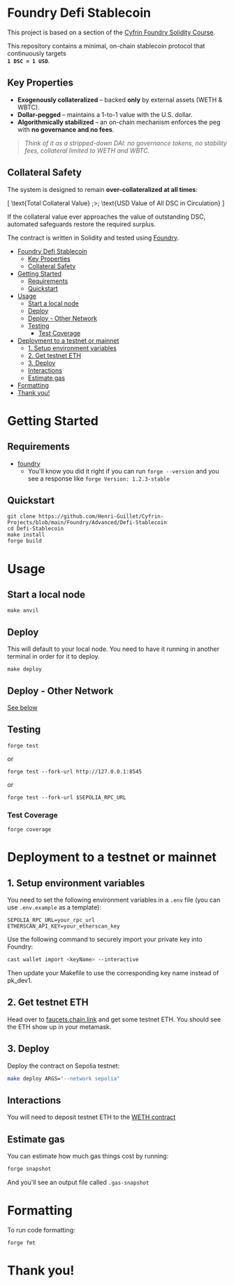 # Foundry Defi Stablecoin

This project is based on a section of the [Cyfrin Foundry Solidity Course](https://github.com/Cyfrin/foundry-defi-stablecoin-cu).


This repository contains a minimal, on-chain stablecoin protocol that continuously targets  
**`1 DSC = 1 USD`**.

## Key Properties

- **Exogenously collateralized** – backed **only** by external assets (WETH & WBTC).  
- **Dollar-pegged** – maintains a 1-to-1 value with the U.S. dollar.  
- **Algorithmically stabilized** – an on-chain mechanism enforces the peg with **no governance and no fees**.

> _Think of it as a stripped-down DAI: no governance tokens, no stability fees, collateral limited to WETH and WBTC._

## Collateral Safety

The system is designed to remain **over-collateralized at all times**:

\[
\text{Total Collateral Value} \;>\; \text{USD Value of All DSC in Circulation}
\]

If the collateral value ever approaches the value of outstanding DSC, automated safeguards restore the required surplus.

The contract is written in Solidity and tested using [Foundry](https://book.getfoundry.sh/).


- [Foundry Defi Stablecoin](#foundry-defi-stablecoin)
  - [Key Properties](#key-properties)
  - [Collateral Safety](#collateral-safety)
- [Getting Started](#getting-started)
  - [Requirements](#requirements)
  - [Quickstart](#quickstart)
- [Usage](#usage)
  - [Start a local node](#start-a-local-node)
  - [Deploy](#deploy)
  - [Deploy - Other Network](#deploy---other-network)
  - [Testing](#testing)
    - [Test Coverage](#test-coverage)
- [Deployment to a testnet or mainnet](#deployment-to-a-testnet-or-mainnet)
  - [1. Setup environment variables](#1-setup-environment-variables)
  - [2. Get testnet ETH](#2-get-testnet-eth)
  - [3. Deploy](#3-deploy)
  - [Interactions](#interactions)
  - [Estimate gas](#estimate-gas)
- [Formatting](#formatting)
- [Thank you!](#thank-you)

# Getting Started

## Requirements

- [foundry](https://getfoundry.sh/)
  - You'll know you did it right if you can run `forge --version` and you see a response like `forge Version: 1.2.3-stable`

## Quickstart

```
git clone https://github.com/Henri-Guillet/Cyfrin-Projects/blob/main/Foundry/Advanced/Defi-Stablecoin
cd Defi-Stablecoin
make install
forge build
```

# Usage

## Start a local node

```
make anvil
```

## Deploy

This will default to your local node. You need to have it running in another terminal in order for it to deploy.

```
make deploy
```

## Deploy - Other Network

[See below](#deployment-to-a-testnet-or-mainnet)

## Testing

```
forge test
```

or

```
forge test --fork-url http://127.0.0.1:8545
```

or

```
forge test --fork-url $SEPOLIA_RPC_URL
```

### Test Coverage

```
forge coverage
```

# Deployment to a testnet or mainnet

## 1. Setup environment variables

You need to set the following environment variables in a `.env` file (you can use `.env.example` as a template):

```env
SEPOLIA_RPC_URL=your_rpc_url
ETHERSCAN_API_KEY=your_etherscan_key
```

Use the following command to securely import your private key into Foundry:

```bash
cast wallet import <keyName> --interactive
```

Then update your Makefile to use the corresponding key name instead of pk_dev1.


## 2. Get testnet ETH

Head over to [faucets.chain.link](https://faucets.chain.link/) and get some testnet ETH. You should see the ETH show up in your metamask.

## 3. Deploy

Deploy the contract on Sepolia testnet:

```bash
make deploy ARGS="--network sepolia"
```

## Interactions

You will need to deposit testnet ETH to the [WETH contract](https://sepolia.etherscan.io/address/0xdd13E55209Fd76AfE204dBda4007C227904f0a81)

## Estimate gas

You can estimate how much gas things cost by running:

```bash
forge snapshot
```

And you'll see an output file called `.gas-snapshot`

# Formatting

To run code formatting:

```
forge fmt
```

# Thank you!
